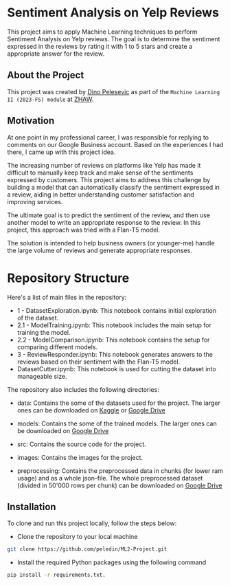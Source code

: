 # Sentiment Analysis on Yelp Reviews

This project aims to apply Machine Learning techniques to perform Sentiment Analysis on Yelp reviews. The goal is to determine the sentiment expressed in the reviews by rating it with 1 to 5 stars and create a appropriate answer for the review.

## About the Project

This project was created by [Dino Pelesevic](https://github.com/peledin) as part of the `Machine Learning II (2023-FS) module` at [ZHAW](https://www.zhaw.ch/en/university/).

## Motivation

At one point in my professional career, I was responsible for replying to comments on our Google Business account. Based on the experiences I had there, I came up with this project idea.

The increasing number of reviews on platforms like Yelp has made it difficult to manually keep track and make sense of the sentiments expressed by customers. This project aims to address this challenge by building a model that can automatically classify the sentiment expressed in a review, aiding in better understanding customer satisfaction and improving services.

The ultimate goal is to predict the sentiment of the review, and then use another model to write an appropriate response to the review. In this project, this approach was tried with a Flan-T5 model.

The solution is intended to help business owners (or younger-me) handle the large volume of reviews and generate appropriate responses.

# Repository Structure

Here's a list of main files in the repository:

- 1 - DatasetExploration.ipynb: This notebook contains initial exploration of the dataset.
- 2.1 - ModelTraining.ipynb: This notebook includes the main setup for training the model.
- 2.2 - ModelComparison.ipynb: This notebook contains the setup for comparing different models.
- 3 - ReviewResponder.ipynb: This notebook generates answers to the reviews based on their sentiment with the Flan-T5 model.
- DatasetCutter.ipynb: This notebook is used for cutting the dataset into manageable size.

The repository also includes the following directories:

- data: Contains the some of the datasets used for the project. The larger ones can be downloaded on [Kaggle](https://www.kaggle.com/datasets/yelp-dataset/yelp-dataset?select=yelp_academic_dataset_review.json) or [Google Drive](https://drive.google.com/drive/folders/1D2e3uQXDbrhEiTnAlGF62cqIUYZh-gc-?usp=share_link)

- models: Contains the some of the trained models. The larger ones can be downloaded on [Google Drive](https://drive.google.com/drive/folders/1ZUQQVPfTmqWb4lilc-oHfScGVQdK2TgD?usp=share_link)
- src: Contains the source code for the project.
- images: Contains the images for the project.
- preprocessing: Contains the preprocessed data in chunks (for lower ram usage) and as a whole json-file. The whole preprocessed dataset (divided in 50'000 rows per chunk) can be downloaded on [Google Drive](https://drive.google.com/drive/folders/1qj9h7urE_vs-uaF6Ar_546yCYkDI6_4A?usp=share_link)

## Installation

To clone and run this project locally, follow the steps below:

- Clone the repository to your local machine

```bash
git clone https://github.com/peledin/ML2-Project.git
```

- Install the required Python packages using the following command

```bash
pip install -r requirements.txt.
```
